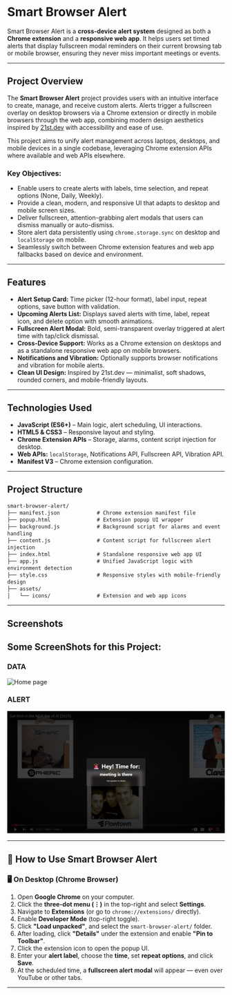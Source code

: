 # Smart Browser Alert

Smart Browser Alert is a **cross-device alert system** designed as both a **Chrome extension** and a **responsive web app**. It helps users set timed alerts that display fullscreen modal reminders on their current browsing tab or mobile browser, ensuring they never miss important meetings or events.

---

## Project Overview

The **Smart Browser Alert** project provides users with an intuitive interface to create, manage, and receive custom alerts. Alerts trigger a fullscreen overlay on desktop browsers via a Chrome extension or directly in mobile browsers through the web app, combining modern design aesthetics inspired by [21st.dev](https://21st.dev) with accessibility and ease of use.

This project aims to unify alert management across laptops, desktops, and mobile devices in a single codebase, leveraging Chrome extension APIs where available and web APIs elsewhere.

### Key Objectives:
- Enable users to create alerts with labels, time selection, and repeat options (None, Daily, Weekly).
- Provide a clean, modern, and responsive UI that adapts to desktop and mobile screen sizes.
- Deliver fullscreen, attention-grabbing alert modals that users can dismiss manually or auto-dismiss.
- Store alert data persistently using `chrome.storage.sync` on desktop and `localStorage` on mobile.
- Seamlessly switch between Chrome extension features and web app fallbacks based on device and environment.

---

## Features

- **Alert Setup Card:** Time picker (12-hour format), label input, repeat options, save button with validation.
- **Upcoming Alerts List:** Displays saved alerts with time, label, repeat icon, and delete option with smooth animations.
- **Fullscreen Alert Modal:** Bold, semi-transparent overlay triggered at alert time with tap/click dismissal.
- **Cross-Device Support:** Works as a Chrome extension on desktops and as a standalone responsive web app on mobile browsers.
- **Notifications and Vibration:** Optionally supports browser notifications and vibration for mobile alerts.
- **Clean UI Design:** Inspired by 21st.dev — minimalist, soft shadows, rounded corners, and mobile-friendly layouts.

---

## Technologies Used

- **JavaScript (ES6+)** – Main logic, alert scheduling, UI interactions.
- **HTML5 & CSS3** – Responsive layout and styling.
- **Chrome Extension APIs** – Storage, alarms, content script injection for desktop.
- **Web APIs:** `localStorage`, Notifications API, Fullscreen API, Vibration API.
- **Manifest V3** – Chrome extension configuration.

---

## Project Structure

```plaintext
smart-browser-alert/
├── manifest.json            # Chrome extension manifest file
├── popup.html               # Extension popup UI wrapper
├── background.js            # Background script for alarms and event handling
├── content.js               # Content script for fullscreen alert injection
├── index.html               # Standalone responsive web app UI
├── app.js                   # Unified JavaScript logic with environment detection
├── style.css                # Responsive styles with mobile-friendly design
├── assets/
│   └── icons/               # Extension and web app icons
```


---

## Screenshots

## Some ScreenShots for this Project:
### DATA
![Home page](alertdata.png) 

### ALERT
![Home page](alert-popup.png)  


---

## 🚀 How to Use Smart Browser Alert

### 🖥️ On Desktop (Chrome Browser)

1. Open **Google Chrome** on your computer.
2. Click the **three-dot menu (⋮)** in the top-right and select **Settings**.
3. Navigate to **Extensions** (or go to `chrome://extensions/` directly).
4. Enable **Developer Mode** (top-right toggle).
5. Click **"Load unpacked"**, and select the `smart-browser-alert/` folder.
6. After loading, click **"Details"** under the extension and enable **"Pin to Toolbar"**.
7. Click the extension icon to open the popup UI.
8. Enter your **alert label**, choose the **time**, set **repeat options**, and click **Save**.
9. At the scheduled time, a **fullscreen alert modal** will appear — even over YouTube or other tabs.

---




